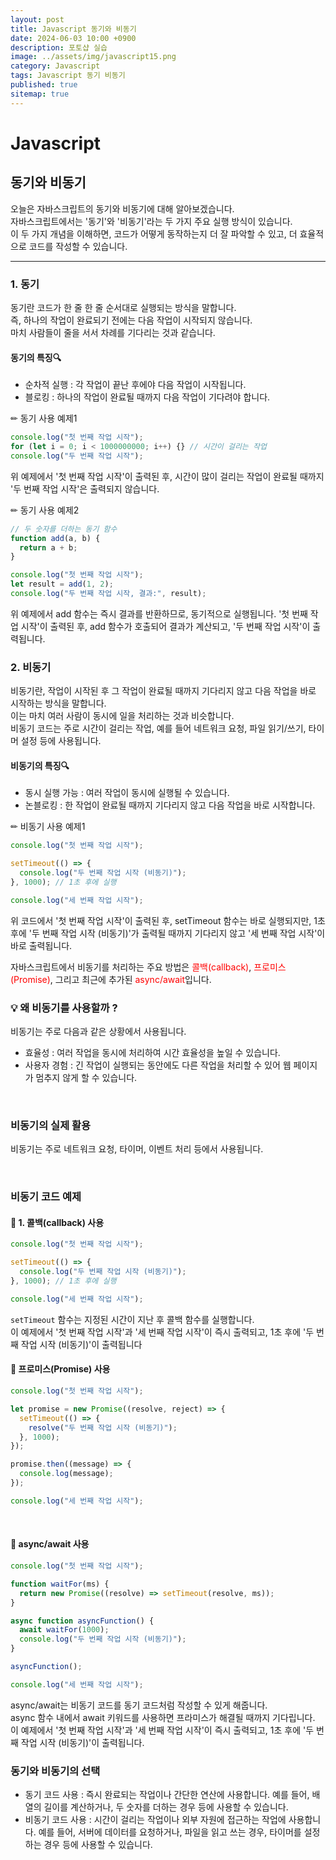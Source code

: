 ```yaml
---
layout: post
title: Javascript 동기와 비동기
date: 2024-06-03 10:00 +0900
description: 포토샵 실습
image: ../assets/img/javascript15.png
category: Javascript
tags: Javascript 동기 비동기
published: true
sitemap: true
---
```


# Javascript

## 동기와 비동기

오늘은 자바스크립트의 동기와 비동기에 대해 알아보겠습니다.<br>
자바스크립트에서는 '동기'와 '비동기'라는 두 가지 주요 실행 방식이 있습니다.<br>
이 두 가지 개념을 이해하면, 코드가 어떻게 동작하는지 더 잘 파악할 수 있고, 더 효율적으로 코드를 작성할 수 있습니다.

<hr />

### 1. 동기

동기란 코드가 한 줄 한 줄 순서대로 실행되는 방식을 말합니다.<br> 즉, 하나의 작업이 완료되기 전에는 다음 작업이 시작되지 않습니다.<br>
마치 사람들이 줄을 서서 차례를 기다리는 것과 같습니다.
<br>

#### 동기의 특징🔍

- 순차적 실행 : 각 작업이 끝난 후에야 다음 작업이 시작됩니다.
- 블로킹 : 하나의 작업이 완료될 때까지 다음 작업이 기다려야 합니다.
  <br>

✏ 동기 사용 예제1

```javascript
console.log("첫 번째 작업 시작");
for (let i = 0; i < 1000000000; i++) {} // 시간이 걸리는 작업
console.log("두 번째 작업 시작");
```

위 예제에서 '첫 번째 작업 시작'이 출력된 후, 시간이 많이 걸리는 작업이 완료될 때까지 '두 번째 작업 시작'은 출력되지 않습니다.
<br>

✏ 동기 사용 예제2

```javascript
// 두 숫자를 더하는 동기 함수
function add(a, b) {
  return a + b;
}

console.log("첫 번째 작업 시작");
let result = add(1, 2);
console.log("두 번째 작업 시작, 결과:", result);
```

위 예제에서 add 함수는 즉시 결과를 반환하므로, 동기적으로 실행됩니다. '첫 번째 작업 시작'이 출력된 후, add 함수가 호출되어 결과가 계산되고, '두 번째 작업 시작'이 출력됩니다.
<br>

### 2. 비동기

비동기란, 작업이 시작된 후 그 작업이 완료될 때까지 기다리지 않고 다음 작업을 바로 시작하는 방식을 말합니다.<br>
이는 마치 여러 사람이 동시에 일을 처리하는 것과 비슷합니다.
<br>
비동기 코드는 주로 시간이 걸리는 작업, 예를 들어 네트워크 요청, 파일 읽기/쓰기, 타이머 설정 등에 사용됩니다.

#### 비동기의 특징🔍

- 동시 실행 가능 : 여러 작업이 동시에 실행될 수 있습니다.
- 논블로킹 : 한 작업이 완료될 때까지 기다리지 않고 다음 작업을 바로 시작합니다.
  <br>

✏ 비동기 사용 예제1

```javascript
console.log("첫 번째 작업 시작");

setTimeout(() => {
  console.log("두 번째 작업 시작 (비동기)");
}, 1000); // 1초 후에 실행

console.log("세 번째 작업 시작");
```

위 코드에서 '첫 번째 작업 시작'이 출력된 후, setTimeout 함수는 바로 실행되지만, 1초 후에 '두 번째 작업 시작 (비동기)'가 출력될 때까지 기다리지 않고 '세 번째 작업 시작'이 바로 출력됩니다.
<br>

자바스크립트에서 비동기를 처리하는 주요 방법은 <span style="color:red">콜백(callback)</span>, <span style="color:red">프로미스(Promise)</span>, 그리고 최근에 추가된 <span style="color:red">async/await</span>입니다.
<br>

### 💡 왜 비동기를 사용할까 ?

비동기는 주로 다음과 같은 상황에서 사용됩니다.

- 효율성 : 여러 작업을 동시에 처리하여 시간 효율성을 높일 수 있습니다.
- 사용자 경험 : 긴 작업이 실행되는 동안에도 다른 작업을 처리할 수 있어 웹 페이지가 멈추지 않게 할 수 있습니다.

<br>

### 비동기의 실제 활용

비동기는 주로 네트워크 요청, 타이머, 이벤트 처리 등에서 사용됩니다.

<br>

### 비동기 코드 예제

#### 🎈 1. 콜백(callback) 사용

```javascript
console.log("첫 번째 작업 시작");

setTimeout(() => {
  console.log("두 번째 작업 시작 (비동기)");
}, 1000); // 1초 후에 실행

console.log("세 번째 작업 시작");
```

`setTimeout` 함수는 지정된 시간이 지난 후 콜백 함수를 실행합니다. <br>
이 예제에서 '첫 번째 작업 시작'과 '세 번째 작업 시작'이 즉시 출력되고, 1초 후에 '두 번째 작업 시작 (비동기)'이 출력됩니다
<br>

#### 🎈 프로미스(Promise) 사용

```javascript
console.log("첫 번째 작업 시작");

let promise = new Promise((resolve, reject) => {
  setTimeout(() => {
    resolve("두 번째 작업 시작 (비동기)");
  }, 1000);
});

promise.then((message) => {
  console.log(message);
});

console.log("세 번째 작업 시작");
```

<br>

#### 🎈 async/await 사용

```javascript
console.log("첫 번째 작업 시작");

function waitFor(ms) {
  return new Promise((resolve) => setTimeout(resolve, ms));
}

async function asyncFunction() {
  await waitFor(1000);
  console.log("두 번째 작업 시작 (비동기)");
}

asyncFunction();

console.log("세 번째 작업 시작");
```

async/await는 비동기 코드를 동기 코드처럼 작성할 수 있게 해줍니다.<br>
async 함수 내에서 await 키워드를 사용하면 프라미스가 해결될 때까지 기다립니다. <br>
이 예제에서 '첫 번째 작업 시작'과 '세 번째 작업 시작'이 즉시 출력되고, 1초 후에 '두 번째 작업 시작 (비동기)'이 출력됩니다.

### 동기와 비동기의 선택

- 동기 코드 사용 : 즉시 완료되는 작업이나 간단한 연산에 사용합니다. 예를 들어, 배열의 길이를 계산하거나, 두 숫자를 더하는 경우 등에 사용할 수 있습니다.
- 비동기 코드 사용 : 시간이 걸리는 작업이나 외부 자원에 접근하는 작업에 사용합니다. 예를 들어, 서버에 데이터를 요청하거나, 파일을 읽고 쓰는 경우, 타이머를 설정하는 경우 등에 사용할 수 있습니다.
